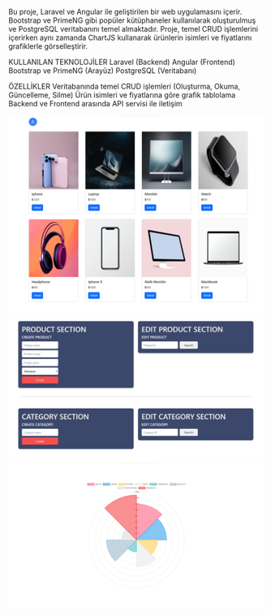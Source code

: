 Bu proje, Laravel ve Angular ile geliştirilen bir web uygulamasını içerir. Bootstrap ve PrimeNG gibi popüler kütüphaneler kullanılarak oluşturulmuş ve PostgreSQL veritabanını temel almaktadır. Proje, temel CRUD işlemlerini içerirken aynı zamanda ChartJS kullanarak ürünlerin isimleri ve fiyatlarını grafiklerle görselleştirir.

KULLANILAN TEKNOLOJİLER
Laravel (Backend)
Angular (Frontend)
Bootstrap ve PrimeNG (Arayüz)
PostgreSQL (Veritabanı)

ÖZELLİKLER
Veritabanında temel CRUD işlemleri (Oluşturma, Okuma, Güncelleme, Silme)
Ürün isimleri ve fiyatlarına göre grafik tablolama
Backend ve Frontend arasında API servisi ile iletişim

![All Products](products.png)
![Dashboard](dashboard.png)
![Chart](chartJs.png)
